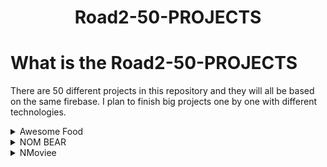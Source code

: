 <h1 align= "center"> Road2-50-PROJECTS </h1>

# What is the Road2-50-PROJECTS
<p> 
There are 50 different projects in this repository and they will all be based on the same firebase. 
I plan to finish big projects one by one with different technologies.
</p>

<details>
<div alt = "Title & Description"> 
<h1 align= "center" >AwesomeFood</h1>
<p> 

### Technologies
* SwiftUI and UIKit integration
* Firebase (Auth, Storage, CloudStore)
* Network Manager
</p>
</div>


### Pictures
------
  <summary>Awesome Food</summary>
  <div align= "center ">
  <img src="https://i.hizliresim.com/g2wtm24.png" alt="Version V0.3" width="260">
  <img src="https://i.hizliresim.com/4vh1pm4.png" alt="Version V0.6" width="260" >
  <img src="https://i.hizliresim.com/6jog8qd.png" alt="Version V1" width="260" > 
  
------

  </div>
  </details>

<details>
<div alt = "Title & Description"> 
<h1 align= "center" >NOM BEAR</h1>
<p> 

### Technologies
* MapKit
* Firebase (Auth, Storage, CloudStore)
</p>
</div>


### Pictures
------
  <summary>NOM BEAR</summary>
  <div align= "center ">

  
------

  </div>
  </details>


<details>
<div alt = "Title & Description"> 
<h1 align= "center" >Moviee</h1>
<p> 

### Technologies
* Data core
</p>
</div>


### Pictures
------
  <summary>NMoviee</summary>
  <div align= "center ">

  
------

  </div>
  </details>
